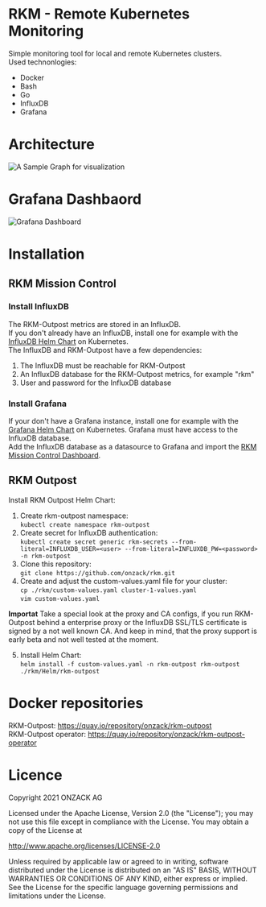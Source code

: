# RKM - Remote Kubernetes Monitoring
Simple monitoring tool for local and remote Kubernetes clusters.  
Used technonlogies:
* Docker
* Bash
* Go
* InfluxDB
* Grafana

# Architecture
![A Sample Graph for visualization ](https://github.com/onzack/rkm/blob/main/Docs/rkm.png)

# Grafana Dashbaord
![Grafana Dashboard ](https://github.com/onzack/rkm/blob/main/Docs/rkm-mission-control.png)

# Installation

## RKM Mission Control

### Install InfluxDB
The RKM-Outpost metrics are stored in an InfluxDB.  
If you don't already have an InfluxDB, install one for example with the [InfluxDB Helm Chart](https://github.com/influxdata/helm-charts/tree/master/charts/influxdb) on Kubernetes.  
The InfluxDB and RKM-Outpost have a few dependencies:
1. The InfluxDB must be reachable for RKM-Outpost
3. An InfluxDB database for the RKM-Outpost metrics, for example "rkm"
4. User and password for the InfluxDB database

### Install Grafana
If your don't have a Grafana instance, install one for example with the [Grafana Helm Chart](https://github.com/helm/charts/tree/master/stable/grafana) on Kubernetes. Grafana must have access to the InfluxDB database.  
Add the InfluxDB database as a datasource to Grafana and import the [RKM Mission Control Dashboard](https://github.com/onzack/rkm/blob/main/Grafana/rkm-mission-control-dashboard.json).

## RKM Outpost
Install RKM Outpost Helm Chart:  
1. Create rkm-outpost namespace:  
`kubectl create namespace rkm-outpost`
2. Create secret for InfluxDB authentication:  
`kubectl create secret generic rkm-secrets --from-literal=INFLUXDB_USER=<user> --from-literal=INFLUXDB_PW=<password> -n rkm-outpost`
3. Clone this repository:  
`git clone https://github.com/onzack/rkm.git`
4. Create and adjust the custom-values.yaml file for your cluster:  
`cp ./rkm/custom-values.yaml cluster-1-values.yaml`  
`vim custom-values.yaml`  

**Importat**
Take a special look at the proxy and CA configs, if you run RKM-Outpost behind a enterprise proxy or the InfluxDB SSL/TLS certificate is signed by a not well known CA.
And keep in mind, that the proxy support is early beta and not well tested at the moment.

5. Install Helm Chart:  
`helm install -f custom-values.yaml -n rkm-outpost rkm-outpost ./rkm/Helm/rkm-outpost`  

# Docker repositories
RKM-Outpost: https://quay.io/repository/onzack/rkm-outpost  
RKM-Outpost operator: https://quay.io/repository/onzack/rkm-outpost-operator

# Licence
Copyright 2021 ONZACK AG

Licensed under the Apache License, Version 2.0 (the "License");
you may not use this file except in compliance with the License.
You may obtain a copy of the License at

http://www.apache.org/licenses/LICENSE-2.0

Unless required by applicable law or agreed to in writing, software
distributed under the License is distributed on an "AS IS" BASIS,
WITHOUT WARRANTIES OR CONDITIONS OF ANY KIND, either express or implied.
See the License for the specific language governing permissions and
limitations under the License.
